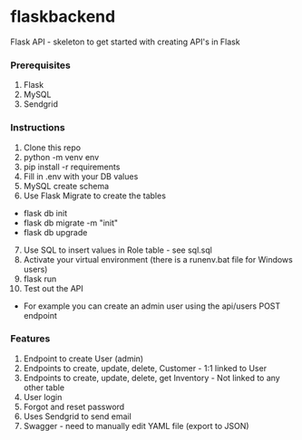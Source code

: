 # flaskbackend

Flask API - skeleton to get started with creating API's in Flask

### Prerequisites

1. Flask
2. MySQL
3. Sendgrid

### Instructions

1. Clone this repo
2. python -m venv env
3. pip install -r requirements
4. Fill in .env with your DB values
5. MySQL create schema
6. Use Flask Migrate to create the tables
* flask db init
* flask db migrate -m "init"
* flask db upgrade
7. Use SQL to insert values in Role table - see sql.sql
8. Activate your virtual environment (there is a runenv.bat file for Windows users)
9. flask run
10. Test out the API
* For example you can create an admin user using the api/users POST endpoint

### Features

1. Endpoint to create User (admin)
2. Endpoints to create, update, delete, Customer - 1:1 linked to User
3. Endpoints to create, update, delete, get Inventory - Not linked to any other table
4. User login
5. Forgot and reset password
6. Uses Sendgrid to send email
7. Swagger - need to manually edit YAML file (export to JSON)
